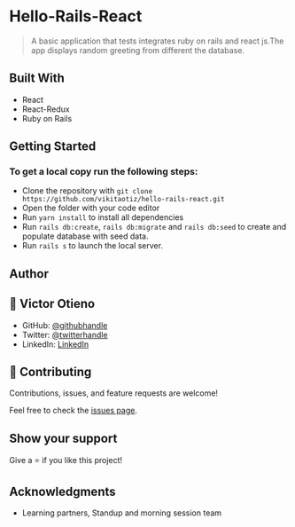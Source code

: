 # Hello-Rails-React
> A basic application that tests integrates ruby on rails and react js.The app displays random greeting from different the database.

## Built With

- React
- React-Redux
- Ruby on Rails

## Getting Started

### To get a local copy run the following steps:

- Clone the repository with `git clone https://github.com/vikitaotiz/hello-rails-react.git`
- Open the folder with your code editor
- Run `yarn install` to install all dependencies
- Run `rails db:create`, `rails db:migrate` and `rails db:seed` to create and populate database with seed data.
- Run `rails s` to launch the local server.

## Author


## 👤 **Victor Otieno**

- GitHub: [@githubhandle](https://github.com/vikitaotiz)
- Twitter: [@twitterhandle](https://twitter.com/victoro29641869)
- LinkedIn: [LinkedIn](https://www.linkedin.com/in/victor-otieno-oluoch/)

## 🤝 Contributing

Contributions, issues, and feature requests are welcome!

Feel free to check the [issues page](https://github.com/vikitaotiz/hello-rails-react/issues).

## Show your support

Give a ⭐️ if you like this project!

## Acknowledgments

- Learning partners, Standup and morning session team
